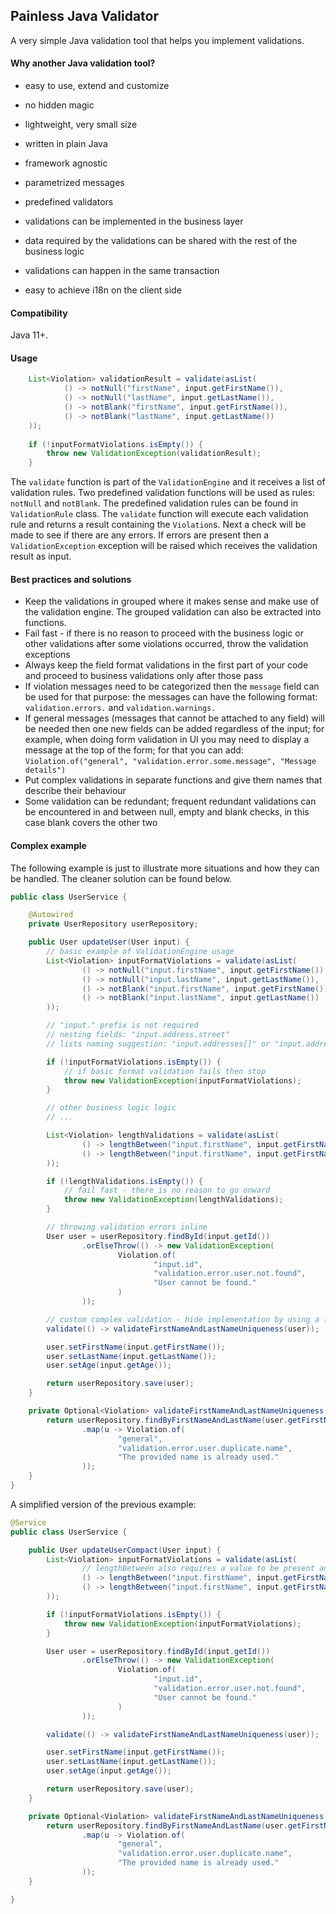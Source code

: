 ## Painless Java Validator

A very simple Java validation tool that helps you implement validations. 

#### Why another Java validation tool?

- easy to use, extend and customize
- no hidden magic
- lightweight, very small size
- written in plain Java
- framework agnostic
- parametrized messages
- predefined validators


- validations can be implemented in the business layer 
- data required by the validations can be shared with the rest of the business logic  
- validations can happen in the same transaction
- easy to achieve i18n on the client side

#### Compatibility

Java 11+.

#### Usage

```java
    List<Violation> validationResult = validate(asList(
            () -> notNull("firstName", input.getFirstName()),
            () -> notNull("lastName", input.getLastName()),
            () -> notBlank("firstName", input.getFirstName()),
            () -> notBlank("lastName", input.getLastName())
    )); 
    
    if (!inputFormatViolations.isEmpty()) {
        throw new ValidationException(validationResult);
    }
```

The `validate` function is part of the `ValidationEngine` 
and it receives a list of validation rules. Two predefined validation 
functions will be used as rules: `notNull` and `notBlank`. The predefined validation rules
can be found in `ValidationRule` class.
The `validate` function will execute each validation rule and returns a result containing 
the `Violation`s. Next a check will be made to see if there are any errors. 
If errors are present then a `ValidationException` exception will be raised 
which receives the validation result as input. 

#### Best practices and solutions 

- Keep the validations in grouped where it makes sense and make use of the validation engine. The grouped validation 
can also be extracted into functions.
- Fail fast - if there is no reason to proceed with the business logic or other 
validations after some violations occurred, throw the validation exceptions
- Always keep the field format validations in the first part of your code and proceed to business validations only after those pass
- If violation messages need to be categorized then the `message` field can be used for that purpose: 
the messages can have the following format: `validation.errors.` and `validation.warnings.`
- If general messages (messages that cannot be attached to any field) will be needed then one new fields can be 
added regardless of the input; for example, when doing form validation in UI you may need to display a message at the top
of the form; for that you can add: `Violation.of("general", "validation.error.some.message", "Message details")`  
- Put complex validations in separate functions and give them names that describe their behaviour
- Some validation can be redundant; frequent redundant validations can be encountered in and between null, empty and blank checks, in this case blank covers the other two   

#### Complex example

The following example is just to illustrate more situations and how they can be handled. 
The cleaner solution can be found below.
```java
public class UserService {

    @Autowired
    private UserRepository userRepository;

    public User updateUser(User input) {
        // basic example of ValidationEngine usage
        List<Violation> inputFormatViolations = validate(asList(
                () -> notNull("input.firstName", input.getFirstName()),
                () -> notNull("input.lastName", input.getLastName()),
                () -> notBlank("input.firstName", input.getFirstName()),
                () -> notBlank("input.lastName", input.getLastName())
        ));

        // "input." prefix is not required
        // nesting fields: "input.address.street"
        // lists naming suggestion: "input.addresses[]" or "input.addresses[0]"  

        if (!inputFormatViolations.isEmpty()) {
            // if basic format validation fails then stop
            throw new ValidationException(inputFormatViolations);
        }

        // other business logic logic
        // ...

        List<Violation> lengthValidations = validate(asList(
                () -> lengthBetween("input.firstName", input.getFirstName(), 2, 50),
                () -> lengthBetween("input.firstName", input.getFirstName(), 2, 50)
        ));

        if (!lengthValidations.isEmpty()) {
            // fail fast - there is no reason to go onward
            throw new ValidationException(lengthValidations);
        }

        // throwing validation errors inline
        User user = userRepository.findById(input.getId())
                .orElseThrow(() -> new ValidationException(
                        Violation.of(
                                "input.id",
                                "validation.error.user.not.found",
                                "User cannot be found."
                        )
                ));

        // custom complex validation - hide implementation by using a function
        validate(() -> validateFirstNameAndLastNameUniqueness(user));

        user.setFirstName(input.getFirstName());
        user.setLastName(input.getLastName());
        user.setAge(input.getAge());

        return userRepository.save(user);
    }

    private Optional<Violation> validateFirstNameAndLastNameUniqueness(User user) {
        return userRepository.findByFirstNameAndLastName(user.getFirstName(), user.getLastName())
                .map(u -> Violation.of(
                        "general",
                        "validation.error.user.duplicate.name",
                        "The provided name is already used."
                ));
    }
}
```

A simplified version of the previous example:

```java
@Service
public class UserService {

    public User updateUserCompact(User input) {
        List<Violation> inputFormatViolations = validate(asList(
                // lengthBetween also requires a value to be present and so notNull and notBlank are redundant
                () -> lengthBetween("input.firstName", input.getFirstName(), 2, 50),
                () -> lengthBetween("input.firstName", input.getFirstName(), 2, 50)
        ));

        if (!inputFormatViolations.isEmpty()) {
            throw new ValidationException(inputFormatViolations);
        }

        User user = userRepository.findById(input.getId())
                .orElseThrow(() -> new ValidationException(
                        Violation.of(
                                "input.id",
                                "validation.error.user.not.found",
                                "User cannot be found."
                        )
                ));

        validate(() -> validateFirstNameAndLastNameUniqueness(user));

        user.setFirstName(input.getFirstName());
        user.setLastName(input.getLastName());
        user.setAge(input.getAge());

        return userRepository.save(user);
    }

    private Optional<Violation> validateFirstNameAndLastNameUniqueness(User user) {
        return userRepository.findByFirstNameAndLastName(user.getFirstName(), user.getLastName())
                .map(u -> Violation.of(
                        "general",
                        "validation.error.user.duplicate.name",
                        "The provided name is already used."
                ));
    }

}
```
